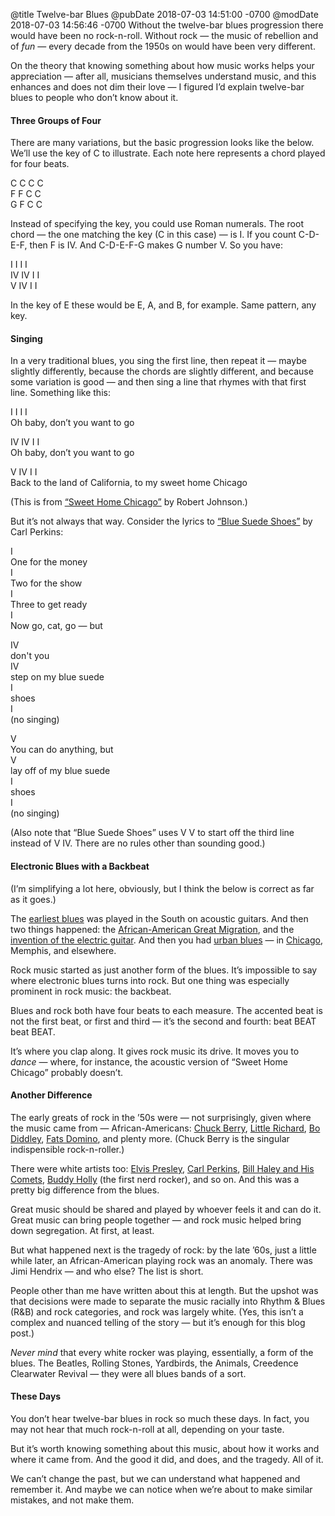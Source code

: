 @title Twelve-bar Blues
@pubDate 2018-07-03 14:51:00 -0700
@modDate 2018-07-03 14:56:46 -0700
Without the twelve-bar blues progression there would have been no rock-n-roll. Without rock — the music of rebellion and of *fun* — every decade from the 1950s on would have been very different.

On the theory that knowing something about how music works helps your appreciation — after all, musicians themselves understand music, and this enhances and does not dim their love — I figured I’d explain twelve-bar blues to people who don’t know about it.

#### Three Groups of Four

There are many variations, but the basic progression looks like the below. We’ll use the key of C to illustrate. Each note here represents a chord played for four beats.

C C C C<br />
F F C C<br />
G F C C

Instead of specifying the key, you could use Roman numerals. The root chord — the one matching the key (C in this case) — is I. If you count C-D-E-F, then F is IV. And C-D-E-F-G makes G number V. So you have:

I I I I<br />
IV IV I I<br />
V IV I I

In the key of E these would be E, A, and B, for example. Same pattern, any key.

#### Singing

In a very traditional blues, you sing the first line, then repeat it — maybe slightly differently, because the chords are slightly different, and because some variation is good — and then sing a line that rhymes with that first line. Something like this:

I I I I<br />
Oh baby, don’t you want to go

IV IV I I<br />
Oh baby, don’t you want to go

V IV I I<br />
Back to the land of California, to my sweet home Chicago

(This is from [“Sweet Home Chicago”](https://www.youtube.com/watch?v=O8hqGu-leFc) by Robert Johnson.)

But it’s not always that way. Consider the lyrics to [“Blue Suede Shoes”](https://www.youtube.com/watch?v=DRNyvO4QouY) by Carl Perkins:

I<br />
One for the money<br />
I<br />
Two for the show<br />
I<br />
Three to get ready<br />
I<br />
Now go, cat, go — but

IV<br />
don't you<br />
IV<br />
step on my blue suede<br />
I<br />
shoes<br />
I<br />
(no singing)

V<br />
You can do anything, but<br />
V<br />
lay off of my blue suede<br />
I<br />
shoes<br />
I<br />
(no singing)

(Also note that “Blue Suede Shoes” uses V V to start off the third line instead of V IV. There are no rules other than sounding good.)

#### Electronic Blues with a Backbeat

(I’m simplifying a lot here, obviously, but I think the below is correct as far as it goes.)

The [earliest blues](https://en.wikipedia.org/wiki/Delta_blues) was played in the South on acoustic guitars. And then two things happened: the <a href="https://en.wikipedia.org/wiki/Great_Migration_(African_American)">African-American Great Migration</a>, and the [invention of the electric guitar](https://en.wikipedia.org/wiki/Electric_guitar). And then you had <a href="https://en.wikipedia.org/wiki/Blues#Urban_blues">urban blues</a> — in [Chicago](https://en.wikipedia.org/wiki/Chicago_blues), Memphis, and elsewhere.

Rock music started as just another form of the blues. It’s impossible to say where electronic blues turns into rock. But one thing was especially prominent in rock music: the backbeat.

Blues and rock both have four beats to each measure. The accented beat is not the first beat, or first and third — it’s the second and fourth: beat BEAT beat BEAT.

It’s where you clap along. It gives rock music its drive. It moves you to *dance* — where, for instance, the acoustic version of “Sweet Home Chicago” probably doesn’t.

#### Another Difference

The early greats of rock in the ’50s were — not surprisingly, given where the music came from — African-Americans: [Chuck Berry](https://en.wikipedia.org/wiki/Chuck_Berry), [Little Richard](https://en.wikipedia.org/wiki/Little_Richard), [Bo Diddley](https://en.wikipedia.org/wiki/Bo_Diddley), [Fats Domino](https://en.wikipedia.org/wiki/Fats_Domino), and plenty more. (Chuck Berry is the singular indispensible rock-n-roller.)

There were white artists too: [Elvis Presley](https://en.wikipedia.org/wiki/Elvis_Presley), [Carl Perkins](https://en.wikipedia.org/wiki/Carl_Perkins), [Bill Haley and His Comets](https://en.wikipedia.org/wiki/Bill_Haley_%26_His_Comets), [Buddy Holly](https://en.wikipedia.org/wiki/Buddy_Holly) (the first nerd rocker), and so on. And this was a pretty big difference from the blues.

Great music should be shared and played by whoever feels it and can do it. Great music can bring people together — and rock music helped bring down segregation. At first, at least.

But what happened next is the tragedy of rock: by the late ’60s, just a little while later, an African-American playing rock was an anomaly. There was Jimi Hendrix — and who else? The list is short.

People other than me have written about this at length. But the upshot was that decisions were made to separate the music racially into Rhythm & Blues (R&B) and rock categories, and rock was largely white. (Yes, this isn’t a complex and nuanced telling of the story — but it’s enough for this blog post.)

*Never mind* that every white rocker was playing, essentially, a form of the blues. The Beatles, Rolling Stones, Yardbirds, the Animals, Creedence Clearwater Revival — they were all blues bands of a sort.

#### These Days

You don’t hear twelve-bar blues in rock so much these days. In fact, you may not hear that much rock-n-roll at all, depending on your taste.

But it’s worth knowing something about this music, about how it works and where it came from. And the good it did, and does, and the tragedy. All of it.

We can’t change the past, but we can understand what happened and remember it. And maybe we can notice when we’re about to make similar mistakes, and not make them.
